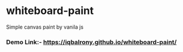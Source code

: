 # whiteboard-paint
Simple canvas paint by vanila js

### Demo Link:- https://iqbalrony.github.io/whiteboard-paint/
